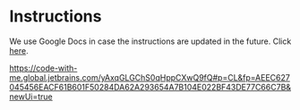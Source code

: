 # Instructions
We use Google Docs in case the instructions are updated in the future. Click [here](https://docs.google.com/document/d/1bhxWPcWgP_Lg-IHshLH5FxCZOEN0SsphkuLKayi9mz4/edit?usp=sharing).

https://code-with-me.global.jetbrains.com/yAxqGLGChS0qHppCXwQ9fQ#p=CL&fp=AEEC627045456EACF61B601F50284DA62A293654A7B104E022BF43DE77C66C7B&newUi=true